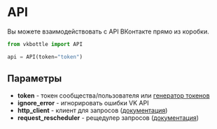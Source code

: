 # API

Вы можете взаимодействовать с API ВКонтакте прямо из коробки.

```python
from vkbottle import API

api = API(token="token")
```

## Параметры

* **token** - токен сообщества/пользователя или [генератор токенов](token-generator.md)
* **ignore_error** - игнорировать ошибки VK API
* **http_client** - клиент для запросов ([документация](../http/http-client.md))
* **request_rescheduler** - рещедулер запросов ([документация](request-rescheduler.md))
